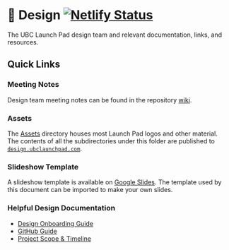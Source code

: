 # 🎨 Design [![Netlify Status](https://api.netlify.com/api/v1/badges/d13611cb-1901-4f53-ad00-f7bcabf6dbb9/deploy-status)](https://app.netlify.com/sites/ubclaunchpad-design/deploys)

The UBC Launch Pad design team and relevant documentation, links, and resources.

## Quick Links

### Meeting Notes

Design team meeting notes can be found in the repository [wiki](https://github.com/ubclaunchpad/design/wiki).

### Assets

The [Assets](/assets) directory houses most Launch Pad logos and other material. The contents of all the subdirectories under this folder are published to [`design.ubclaunchpad.com`](https://design.ubclaunchpad.com).

### Slideshow Template

A slideshow template is available on [Google Slides](https://docs.google.com/presentation/d/15-SPrVpTmujyWqha98meboDHkW5WBWv_-J7w_qDNBHc). The template used by this document can be imported to make your own slides.

### Helpful Design Documentation

* [Design Onboarding Guide](https://docs.ubclaunchpad.com/handbook/onboarding/design)
* [GitHub Guide](https://docs.ubclaunchpad.com/handbook/tools/github)
* [Project Scope & Timeline](https://docs.ubclaunchpad.com/handbook/project-management/scope)
